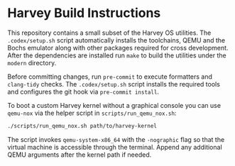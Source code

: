 # Harvey Build Instructions

This repository contains a small subset of the Harvey OS utilities.
The `.codex/setup.sh` script automatically installs the toolchains,
QEMU and the Bochs emulator along with other packages required for
cross development. After the dependencies are installed run `make`
to build the utilities under the `modern` directory.

Before committing changes, run `pre-commit` to execute formatters and
`clang-tidy` checks. The `.codex/setup.sh` script installs the required
tools and configures the git hook via `pre-commit install`.

To boot a custom Harvey kernel without a graphical console you can use
`qemu-nox` via the helper script in `scripts/run_qemu_nox.sh`:

```bash
./scripts/run_qemu_nox.sh path/to/harvey-kernel
```

The script invokes `qemu-system-x86_64` with the `-nographic` flag so
that the virtual machine is accessible through the terminal. Append any
additional QEMU arguments after the kernel path if needed.
